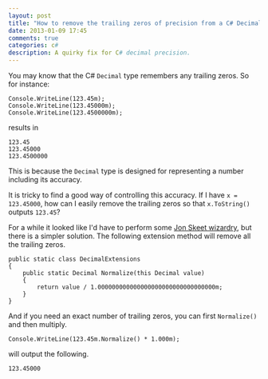 ```yaml
---
layout: post
title: "How to remove the trailing zeros of precision from a C# Decimal"
date: 2013-01-09 17:45
comments: true
categories: c#
description: A quirky fix for C# decimal precision.
---
```

You may know that the C# `Decimal` type remembers any trailing zeros. So for instance:

    Console.WriteLine(123.45m);
    Console.WriteLine(123.45000m);
    Console.WriteLine(123.4500000m);

results in 

    123.45
    123.45000
    123.4500000

This is because the `Decimal` type is designed for representing a number including its accuracy.

It is tricky to find a good way of controlling this accuracy. If I have `x = 123.45000`, how can I easily remove the trailing zeros so that `x.ToString()` outputs `123.45`? 

For a while it looked like I'd have to perform some [Jon Skeet wizardry](http://stackoverflow.com/a/4298787/1077279), but there is a simpler solution. The following extension method will remove all the trailing zeros.

    public static class DecimalExtensions
    {
        public static Decimal Normalize(this Decimal value)
        {
            return value / 1.000000000000000000000000000000000m;
        }
    }

And if you need an exact number of trailing zeros, you can first `Normalize()` and then multiply.

    Console.WriteLine(123.45m.Normalize() * 1.000m); 

will output the following.

    123.45000
